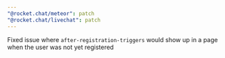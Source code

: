 ```yaml
---
"@rocket.chat/meteor": patch
"@rocket.chat/livechat": patch
---
```


Fixed issue where `after-registration-triggers` would show up in a page when the user was not yet registered

